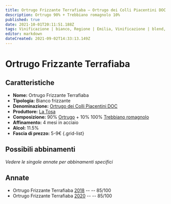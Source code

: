 ```yaml
---
title: Ortrugo Frizzante Terrafiaba – Ortrugo dei Colli Piacentini DOC – La Tosa – Emilia (IT) – 5-9€ – 3★
description: Ortrugo 90% + Trebbiano romagnolo 10%
published: true
date: 2021-10-01T20:11:51.188Z
tags: Vinificazione | bianco, Regione | Emilia, Vinificazione | blend, Vinificazione | frizzante, Valutazioni | 3 stelle, Vitigni | Ortrugo, Vitigni | Trebbiano romagnolo, Prezzi | 5-9€
editor: markdown
dateCreated: 2021-09-02T14:33:13.149Z
---
```


# Ortrugo Frizzante Terrafiaba

## Caratteristiche
- **Nome:** Ortrugo Frizzante Terrafiaba
- **Tipologia:** Bianco frizzante
- **Denominazione:** [Ortrugo dei Colli Piacentini DOC](/denominazioni/Italia/Emilia/DOC-Colli-Piacentini)
- **Produttore:** [La Tosa](/produttori/Italia/Emilia/La-Tosa) 
- **Composizione:** 90% [Ortrugo](/vitigni/Italia/bacca-bianca/ortrugo) + 10% 100% [Trebbiano romagnolo](/vitigni/Italia/bacca-bianca/trebbiano-romagnolo)
- **Affinamento:** 4 mesi in acciaio
- **Alcol:** 11.5%
- **Fascia di prezzo:** 5-9€
{.grid-list}

## Possibili abbinamenti
*Vedere le singole annate per abbinamenti specifici*


## Annate
- Ortrugo Frizzante Terrafiaba [2018](/vini/Italia/Emilia/La-Tosa/Ortrugo-Frizzante-Terrafiaba/2018) -- <span class="star-3"></span> -- 85/100
- Ortrugo Frizzante Terrafiaba [2020](/vini/Italia/Emilia/La-Tosa/Ortrugo-Frizzante-Terrafiaba/2020) -- <span class="star-3"></span> -- 85/100

